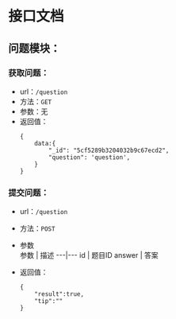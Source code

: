 # 接口文档
## 问题模块：
### 获取问题：
+ url：```/question```
+ 方法：```GET```
+ 参数：无
+ 返回值：
    ```
    {
        data:{
            "_id": "5cf5289b3204032b9c67ecd2",
            "question": 'question',
        }
    }
    ```
### 提交问题：
+ url：```/question```
+ 方法：```POST```
+ 参数  
    参数 | 描述
    ---|---
    id | 题目ID
    answer | 答案

+ 返回值：
    ```
    {
        "result":true,
        "tip":""
    }
    ```
